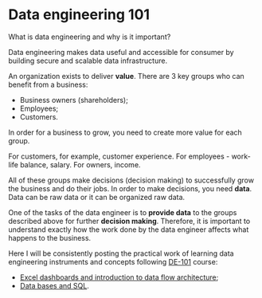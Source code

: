 # Data engineering 101
What is data engineering and why is it important?  

Data engineering makes data useful and accessible for consumer by building secure and scalable data infrastructure.  

An organization exists to deliver **value**. There are 3 key groups who can benefit from a business:
- Business owners (shareholders);
- Employees;
- Customers.

In order for a business to grow, you need to create more value for each group.  

For customers, for example, customer experience. For employees - work-life balance, salary. For owners, income.  

All of these groups make decisions (decision making) to successfully grow the business and do their jobs. In order to make decisions, you need **data**. Data can be raw data or it can be organized raw data.  

One of the tasks of the data engineer is to **provide data** to the groups described above for further **decision making**. Therefore, it is important to understand exactly how the work done by the data engineer affects what happens to the business.  

Here I will be consistently posting the practical work of learning data engineering instruments and concepts following [DE-101](https://github.com/Data-Learn/data-engineering/blob/master/DE%20-%20101%20Guide.md) course:
- [Excel dashboards and introduction to data flow architecture](https://github.com/atsterq/DE-101/blob/main/Module1/Module1.md);
- [Data bases and SQL](https://github.com/atsterq/DE-101/blob/main/Module2/Module2.md).
